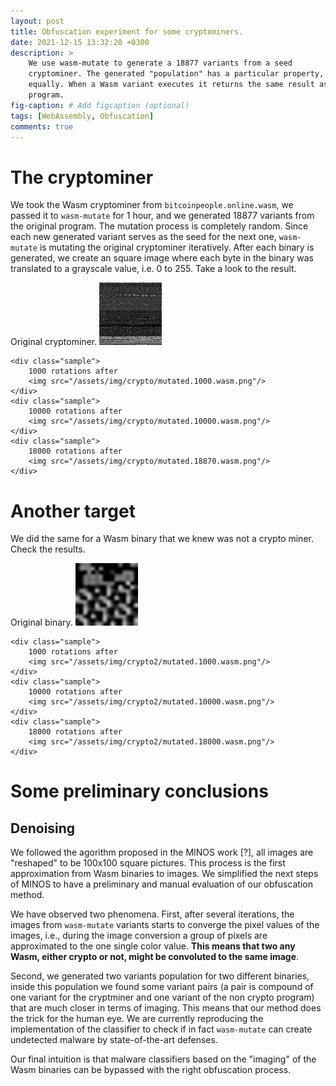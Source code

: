 ```yaml
---
layout: post
title: Obfuscation experiment for some cryptominers.
date: 2021-12-15 13:32:20 +0300
description: > 
    We use wasm-mutate to generate a 18877 variants from a seed
    cryptominer. The generated "population" has a particular property, all behave
    equally. When a Wasm variant executes it returns the same result as the original
    program.
fig-caption: # Add figcaption (optional)
tags: [WebAssembly, Obfuscation]
comments: true
---
```


# The cryptominer

We took the Wasm cryptominer from `bitcoinpeople.online.wasm`, we passed it to
`wasm-mutate` for 1 hour, and we generated 18877 variants from the original
program. The mutation process is completely random. Since each new generated
variant serves as the seed for the next one, `wasm-mutate` is mutating the
original cryptominer iteratively. 
After each binary is generated, we create an square image
where each byte in the binary was translated to a grayscale value, i.e. 0 to
255\. Take a look to the result.


<div class="samples">
    <div class="sample">
        Original cryptominer.
        <img src="/assets/img/crypto/mutated.0.wasm.png"/>
    </div>

    <div class="sample">
        1000 rotations after
        <img src="/assets/img/crypto/mutated.1000.wasm.png"/>
    </div>
    <div class="sample">
        10000 rotations after
        <img src="/assets/img/crypto/mutated.10000.wasm.png"/>
    </div>
    <div class="sample">
        18000 rotations after
        <img src="/assets/img/crypto/mutated.18870.wasm.png"/>
    </div>
</div>



# Another target

We did the same for a Wasm binary that we knew was not a crypto miner. Check the
results.

<div class="samples">
    <div class="sample">
        Original binary.
        <img src="/assets/img/crypto2/mutated.0.wasm.png"/>
    </div>

    <div class="sample">
        1000 rotations after
        <img src="/assets/img/crypto2/mutated.1000.wasm.png"/>
    </div>
    <div class="sample">
        10000 rotations after
        <img src="/assets/img/crypto2/mutated.10000.wasm.png"/>
    </div>
    <div class="sample">
        18000 rotations after
        <img src="/assets/img/crypto2/mutated.18000.wasm.png"/>
    </div>
</div>


# Some preliminary conclusions

## Denoising

We followed the agorithm proposed in the MINOS work [?], all images are "reshaped"
to be 100x100 square pictures. This process is the first approximation from Wasm
binaries to images. We simplified the next steps of MINOS to have a
preliminary and manual evaluation of our obfuscation method.

We have observed two phenomena. First, after several iterations, the images from
`wasm-mutate` variants starts to
converge the pixel values of the images, i.e., during the image conversion a group of pixels
are approximated to the one single color value. **This means that two any Wasm,
either crypto or not, might be convoluted to the same image**. 

Second, we
generated two variants population for two different binaries, inside this
population we found some variant pairs (a pair is compound of one variant for
the cryptminer and one variant of the non crypto program) that are much closer
in terms of imaging.
This means that our method does the trick for the human eye. We are currently
reproducing the implementation of the classifier to check if in fact
`wasm-mutate` can create undetected malware by state-of-the-art defenses.

Our final intuition is
that malware classifiers based on the "imaging" of the Wasm binaries can be
bypassed with the right obfuscation process.
